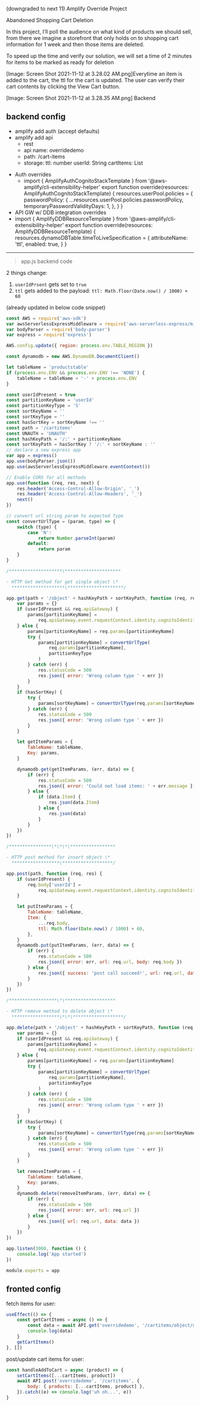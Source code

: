 (downgraded to next 11)
Amplify Override Project

Abandoned Shopping Cart Deletion

In this project, I’ll poll the audience on what kind of products we should sell, from there we imagine a storefront that only holds on to shopping cart information for 1 week and then those items are deleted.

To speed up the time and verify our solution, we will set a time of 2 minutes for items to be marked as ready for deletion

[Image: Screen Shot 2021-11-12 at 3.28.02 AM.png]Everytime an item is added to the cart, the ttl for the cart is updated. The user can verify their cart contents by clicking the View Cart button.

[Image: Screen Shot 2021-11-12 at 3.28.35 AM.png]
Backend

## backend config

- amplify add auth (accept defaults)
- amplify add api
  - rest
  - api name: overridedemo
  - path: /cart-items
  - storage:
    ttl: number
    userId: String
    cartItems: List

* Auth overrides
  - import { AmplifyAuthCognitoStackTemplate } from '@aws-amplify/cli-extensibility-helper'
    export function override(resources: AmplifyAuthCognitoStackTemplate) {
    resources.userPool.policies = {
    passwordPolicy: {
    ...resources.userPool.policies.passwordPolicy,
    temporaryPasswordValidityDays: 1,
    },
    }
    }
* API GW w/ DDB integration overrides
* import { AmplifyDDBResourceTemplate } from '@aws-amplify/cli-extensibility-helper'
  export function override(resources: AmplifyDDBResourceTemplate) {
  resources.dynamoDBTable.timeToLiveSpecification = {
  attributeName: 'ttl',
  enabled: true,
  }
  }

---

> app.js backend code

2 things change:

1. `userIdPrsent` gets set to `true`
2. `ttl` gets added to the payload: `ttl: Math.floor(Date.now() / 1000) + 60`

(already updated in below code snippet)

```js
const AWS = require('aws-sdk')
var awsServerlessExpressMiddleware = require('aws-serverless-express/middleware')
var bodyParser = require('body-parser')
var express = require('express')

AWS.config.update({ region: process.env.TABLE_REGION })

const dynamodb = new AWS.DynamoDB.DocumentClient()

let tableName = 'productstable'
if (process.env.ENV && process.env.ENV !== 'NONE') {
	tableName = tableName + '-' + process.env.ENV
}

const userIdPresent = true
const partitionKeyName = 'userId'
const partitionKeyType = 'S'
const sortKeyName = ''
const sortKeyType = ''
const hasSortKey = sortKeyName !== ''
const path = '/cartitems'
const UNAUTH = 'UNAUTH'
const hashKeyPath = '/:' + partitionKeyName
const sortKeyPath = hasSortKey ? '/:' + sortKeyName : ''
// declare a new express app
var app = express()
app.use(bodyParser.json())
app.use(awsServerlessExpressMiddleware.eventContext())

// Enable CORS for all methods
app.use(function (req, res, next) {
	res.header('Access-Control-Allow-Origin', '_')
	res.header('Access-Control-Allow-Headers', '_')
	next()
})

// convert url string param to expected Type
const convertUrlType = (param, type) => {
	switch (type) {
		case 'N':
			return Number.parseInt(param)
		default:
			return param
	}
}

/********************\*********************

- HTTP Get method for get single object \*
  ********************\*********************/

app.get(path + '/object' + hashKeyPath + sortKeyPath, function (req, res) {
	var params = {}
	if (userIdPresent && req.apiGateway) {
		params[partitionKeyName] =
			req.apiGateway.event.requestContext.identity.cognitoIdentityId || UNAUTH
	} else {
		params[partitionKeyName] = req.params[partitionKeyName]
		try {
			params[partitionKeyName] = convertUrlType(
				req.params[partitionKeyName],
				partitionKeyType
			)
		} catch (err) {
			res.statusCode = 500
			res.json({ error: 'Wrong column type ' + err })
		}
	}
	if (hasSortKey) {
		try {
			params[sortKeyName] = convertUrlType(req.params[sortKeyName], sortKeyType)
		} catch (err) {
			res.statusCode = 500
			res.json({ error: 'Wrong column type ' + err })
		}
	}

	let getItemParams = {
		TableName: tableName,
		Key: params,
	}

	dynamodb.get(getItemParams, (err, data) => {
		if (err) {
			res.statusCode = 500
			res.json({ error: 'Could not load items: ' + err.message })
		} else {
			if (data.Item) {
				res.json(data.Item)
			} else {
				res.json(data)
			}
		}
	})
})

/****************\*\*\*\*****************

- HTTP post method for insert object \*
  ******************\*******************/

app.post(path, function (req, res) {
	if (userIdPresent) {
		req.body['userId'] =
			req.apiGateway.event.requestContext.identity.cognitoIdentityId || UNAUTH
	}

	let putItemParams = {
		TableName: tableName,
		Item: {
			...req.body,
			ttl: Math.floor(Date.now() / 1000) + 60,
		},
	}
	dynamodb.put(putItemParams, (err, data) => {
		if (err) {
			res.statusCode = 500
			res.json({ error: err, url: req.url, body: req.body })
		} else {
			res.json({ success: 'post call succeed!', url: req.url, data: data })
		}
	})
})

/******************\*\*******************

- HTTP remove method to delete object \*
  ******************\*\*\*******************/

app.delete(path + '/object' + hashKeyPath + sortKeyPath, function (req, res) {
	var params = {}
	if (userIdPresent && req.apiGateway) {
		params[partitionKeyName] =
			req.apiGateway.event.requestContext.identity.cognitoIdentityId || UNAUTH
	} else {
		params[partitionKeyName] = req.params[partitionKeyName]
		try {
			params[partitionKeyName] = convertUrlType(
				req.params[partitionKeyName],
				partitionKeyType
			)
		} catch (err) {
			res.statusCode = 500
			res.json({ error: 'Wrong column type ' + err })
		}
	}
	if (hasSortKey) {
		try {
			params[sortKeyName] = convertUrlType(req.params[sortKeyName], sortKeyType)
		} catch (err) {
			res.statusCode = 500
			res.json({ error: 'Wrong column type ' + err })
		}
	}

	let removeItemParams = {
		TableName: tableName,
		Key: params,
	}
	dynamodb.delete(removeItemParams, (err, data) => {
		if (err) {
			res.statusCode = 500
			res.json({ error: err, url: req.url })
		} else {
			res.json({ url: req.url, data: data })
		}
	})
})

app.listen(3000, function () {
	console.log('App started')
})

module.exports = app
```

## fronted config

fetch items for user:

```js
useEffect(() => {
	const getCartItems = async () => {
		const data = await API.get('overridedemo', '/cartitems/object/user')
		console.log(data)
	}
	getCartItems()
}, [])
```

post/update cart items for user:

```js
const handleAddToCart = async (product) => {
	setCartItems([...cartItems, product])
	await API.post('overridedemo', '/cartitems', {
		body: { products: [...cartItems, product] },
	}).catch((e) => console.log('uh oh...', e))
}
```
